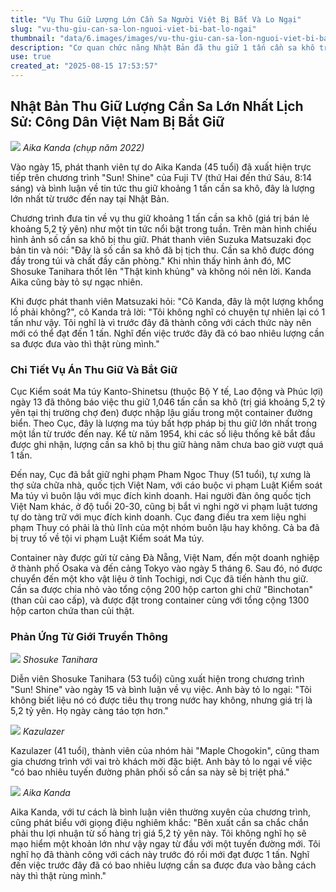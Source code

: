 ```yaml
---
title: "Vụ Thu Giữ Lượng Lớn Cần Sa Người Việt Bị Bắt Và Lo Ngại"
slug: "vu-thu-giu-can-sa-lon-nguoi-viet-bi-bat-lo-ngai"
thumbnail: "data/6.images/images/vu-thu-giu-can-sa-lon-nguoi-viet-bi-bat-lo-ngai.webp"
description: "Cơ quan chức năng Nhật Bản đã thu giữ 1 tấn cần sa khô trị giá 5,2 tỷ yên được nhập lậu từ Việt Nam, bắt giữ 3 công dân Việt Nam. Các nhân vật truyền hình bày tỏ sự lo ngại."
use: true
created_at: "2025-08-15 17:53:57"
---
```


## Nhật Bản Thu Giữ Lượng Cần Sa Lớn Nhất Lịch Sử: Công Dân Việt Nam Bị Bắt Giữ

![](/images/20250815-38150416-nksports-000-5-view.webp)
*Aika Kanda (chụp năm 2022)*

Vào ngày 15, phát thanh viên tự do Aika Kanda (45 tuổi) đã xuất hiện trực tiếp trên chương trình "Sun! Shine" của Fuji TV (thứ Hai đến thứ Sáu, 8:14 sáng) và bình luận về tin tức thu giữ khoảng 1 tấn cần sa khô, đây là lượng lớn nhất từ trước đến nay tại Nhật Bản.

Chương trình đưa tin về vụ thu giữ khoảng 1 tấn cần sa khô (giá trị bán lẻ khoảng 5,2 tỷ yên) như một tin tức nổi bật trong tuần. Trên màn hình chiếu hình ảnh số cần sa khô bị thu giữ. Phát thanh viên Suzuka Matsuzaki đọc bản tin và nói: "Đây là số cần sa khô đã bị tịch thu. Cần sa khô được đóng đầy trong túi và chất đầy căn phòng." Khi nhìn thấy hình ảnh đó, MC Shosuke Tanihara thốt lên "Thật kinh khủng" và không nói nên lời. Kanda Aika cũng bày tỏ sự ngạc nhiên.

Khi được phát thanh viên Matsuzaki hỏi: "Cô Kanda, đây là một lượng khổng lồ phải không?", cô Kanda trả lời: "Tôi không nghĩ có chuyện tự nhiên lại có 1 tấn như vậy. Tôi nghĩ là vì trước đây đã thành công với cách thức này nên mới có thể đạt đến 1 tấn. Nghĩ đến việc trước đây đã có bao nhiêu lượng cần sa được đưa vào thì thật rùng mình."

### Chi Tiết Vụ Án Thu Giữ Và Bắt Giữ

Cục Kiểm soát Ma túy Kanto-Shinetsu (thuộc Bộ Y tế, Lao động và Phúc lợi) ngày 13 đã thông báo việc thu giữ 1,046 tấn cần sa khô (trị giá khoảng 5,2 tỷ yên tại thị trường chợ đen) được nhập lậu giấu trong một container đường biển. Theo Cục, đây là lượng ma túy bất hợp pháp bị thu giữ lớn nhất trong một lần từ trước đến nay. Kể từ năm 1954, khi các số liệu thống kê bắt đầu được ghi nhận, lượng cần sa khô bị thu giữ hàng năm chưa bao giờ vượt quá 1 tấn.

Đến nay, Cục đã bắt giữ nghi phạm Pham Ngoc Thuy (51 tuổi), tự xưng là thợ sửa chữa nhà, quốc tịch Việt Nam, với cáo buộc vi phạm Luật Kiểm soát Ma túy vì buôn lậu với mục đích kinh doanh. Hai người đàn ông quốc tịch Việt Nam khác, ở độ tuổi 20-30, cũng bị bắt vì nghi ngờ vi phạm luật tương tự do tàng trữ với mục đích kinh doanh. Cục đang điều tra xem liệu nghi phạm Thuy có phải là thủ lĩnh của một nhóm buôn lậu hay không. Cả ba đã bị truy tố về tội vi phạm Luật Kiểm soát Ma túy.

Container này được gửi từ cảng Đà Nẵng, Việt Nam, đến một doanh nghiệp ở thành phố Osaka và đến cảng Tokyo vào ngày 5 tháng 6. Sau đó, nó được chuyển đến một kho vật liệu ở tỉnh Tochigi, nơi Cục đã tiến hành thu giữ. Cần sa được chia nhỏ vào tổng cộng 200 hộp carton ghi chữ "Binchotan" (than củi cao cấp), và được đặt trong container cùng với tổng cộng 1300 hộp carton chứa than củi thật.

### Phản Ứng Từ Giới Truyền Thông

![](/images/20250815-00000129-spnannex-000-6-view.webp)
*Shosuke Tanihara*

Diễn viên Shosuke Tanihara (53 tuổi) cũng xuất hiện trong chương trình "Sun! Shine" vào ngày 15 và bình luận về vụ việc. Anh bày tỏ lo ngại: "Tôi không biết liệu nó có được tiêu thụ trong nước hay không, nhưng giá trị là 5,2 tỷ yên. Họ ngày càng táo tợn hơn."

![](/images/20250815-00000127-spnannex-000-7-view.webp)
*Kazulazer*

Kazulazer (41 tuổi), thành viên của nhóm hài "Maple Chogokin", cũng tham gia chương trình với vai trò khách mời đặc biệt. Anh bày tỏ lo ngại về việc "có bao nhiêu tuyến đường phân phối số cần sa này sẽ bị triệt phá."

![](/images/20250815-00000124-spnannex-000-6-view.webp)
*Aika Kanda*

Aika Kanda, với tư cách là bình luận viên thường xuyên của chương trình, cũng phát biểu với giọng điệu nghiêm khắc: "Bên xuất cần sa chắc chắn phải thu lợi nhuận từ số hàng trị giá 5,2 tỷ yên này. Tôi không nghĩ họ sẽ mạo hiểm một khoản lớn như vậy ngay từ đầu với một tuyến đường mới. Tôi nghĩ họ đã thành công với cách này trước đó rồi mới đạt được 1 tấn. Nghĩ đến việc trước đây đã có bao nhiêu lượng cần sa được đưa vào bằng cách này thì thật rùng mình."